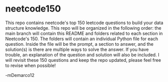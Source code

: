 # neetcode150
This repo contains neetcode's top 150 leetcode questions to build your data structure knowledge. 
This repo will be organized in the following order: the main branch will contain this README and folders related to each section in Neetcode's 150. 
The folders will contain an individual Python file for each question. Inside the file will be the prompt, a section to answer, and the solution(s) is there are multiple ways to solve the answer. If you have trouble, an explanation of the question and solution will also be included.
I will revisit these 150 questions and keep the repo updated, please feel free to revise when possible! 

-mDemarco12
